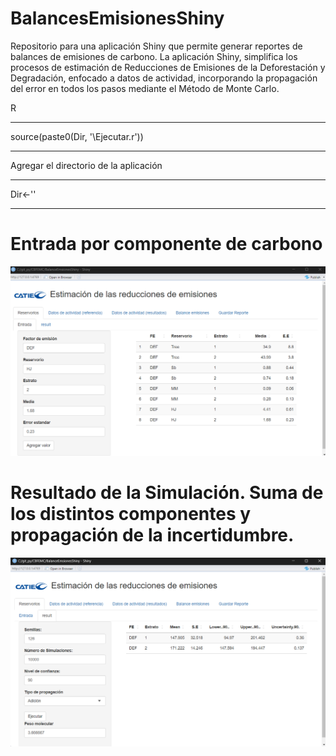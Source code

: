 # BalancesEmisionesShiny

Repositorio para una aplicación Shiny que permite generar reportes de balances de emisiones de carbono. La aplicación Shiny, simplifica los procesos de estimación de Reducciones de Emisiones de la Deforestación y Degradación, enfocado a datos de actividad, incorporando la propagación del error en todos los pasos mediante el Método de Monte Carlo.

<p> R </p>


--------------------------------------------------------

source(paste0(Dir, '\\Ejecutar.r'))

-------------------------------------------------------

Agregar el directorio de la aplicación

-------------------------------------------------------

Dir<-'' 

-------------------------------------------------------

# Entrada por componente de carbono

![img](https://github.com/SVMendoza/BalanceEmsionesShiny/blob/main/Entrada.png)

# Resultado de la Simulación. Suma de los distintos componentes y propagación de la incertidumbre.

![img](https://github.com/SVMendoza/BalanceEmsionesShiny/blob/main/ResultadoSimulacion.png)